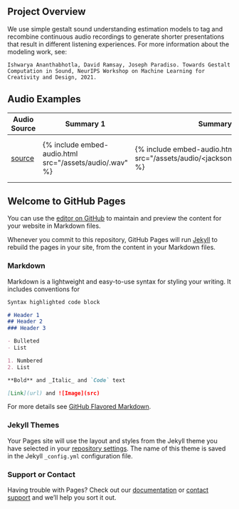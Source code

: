 
## Project Overview

We use simple gestalt sound understanding estimation models to tag and recombine continuous audio recordings to generate shorter presentations that result in different listening experiences.  For more information about the modeling work, see:

```
Ishwarya Ananthabhotla, David Ramsay, Joseph Paradiso. Towards Gestalt Computation in Sound, NeurIPS Workshop on Machine Learning for Creativity and Design, 2021.
```

## Audio Examples

| Audio Source | Summary 1 | Summary 2 | Strategy | 
| ------------ |------------ |------------ |------------ |
| [source](https://aporee.org/maps/?loc=20205&m=roadmap) | {% include embed-audio.html src="/assets/audio/<audio-source-name>.wav" %} | {% include embed-audio.html src="/assets/audio/<jackson_most_confus>.wav" %} | inversely scaling confusability and memorability |



## Welcome to GitHub Pages

You can use the [editor on GitHub](https://github.com/IshwaryaAnant/audio-stories/edit/main/README.md) to maintain and preview the content for your website in Markdown files.

Whenever you commit to this repository, GitHub Pages will run [Jekyll](https://jekyllrb.com/) to rebuild the pages in your site, from the content in your Markdown files.

### Markdown

Markdown is a lightweight and easy-to-use syntax for styling your writing. It includes conventions for

```markdown
Syntax highlighted code block

# Header 1
## Header 2
### Header 3

- Bulleted
- List

1. Numbered
2. List

**Bold** and _Italic_ and `Code` text

[Link](url) and ![Image](src)
```

For more details see [GitHub Flavored Markdown](https://guides.github.com/features/mastering-markdown/).

### Jekyll Themes

Your Pages site will use the layout and styles from the Jekyll theme you have selected in your [repository settings](https://github.com/IshwaryaAnant/audio-stories/settings/pages). The name of this theme is saved in the Jekyll `_config.yml` configuration file.

### Support or Contact

Having trouble with Pages? Check out our [documentation](https://docs.github.com/categories/github-pages-basics/) or [contact support](https://support.github.com/contact) and we’ll help you sort it out.
